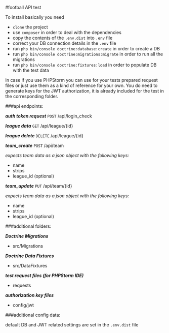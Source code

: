 #football API test

To install basically you need

- `clone` the project
- use `composer` in order to deal with the 
dependencies
- copy the contents of the `.env.dist` into `.env` file 
- correct your DB connection details in the `.env` file
- run `php bin/console doctrine:database:create` in order to create a DB
- run `php bin/console doctrine:migrations:migrate` in order to run all the migrations
- run `php bin/console doctrine:fixtures:load` in order to populate DB with the test data 

In case if you use PHPStorm you can use for your tests prepared request files
or just use them as a kind of reference for your own.
You do need to generate keys for the JWT authorization, it is already included for the 
test in the corresponding folder.

###api endpoints:

**_auth token request_**
`POST` /api/login_check 

**_league data_**
`GET` /api/league/{id} 

**_league delete_**
`DELETE` /api/league/{id} 

**_team_create_**
`POST` /api/team 

*_expects team data as a json object_*
*_with the following keys:_*
* name 
* strips 
* league_id (optional)

**_team_update_**
`PUT` /api/team/{id} 

*_expects team data as a json object_*
*_with the following keys:_*
* name 
* strips 
* league_id (optional)
 
 

###additional folders:

**_Doctrine Migrations_**
- src/Migrations

**_Doctrine Data Fixtures_**
- src/DataFixtures

**_test request files (for PHPStorm IDE)_**
- requests

**_authorization key files_**
- config/jwt


###additional config data:

default DB and JWT related settings are set in the `.env.dist` file 